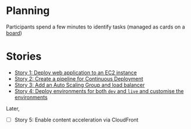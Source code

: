 Planning
====

Participants spend a few minutes to identify tasks (managed as cards on a [board](https://trello.com/b/456iFZOm/the-cf-workshop))

Stories
====

- [Story 1: Deploy web application to an EC2 instance](kata-1/HOW-TO.md) 
- [Story 2: Create a pipeline for Continuous Deployment](kata-2/HOW-TO.md)
- [Story 3: Add an Auto Scaling Group and load balancer](kata-3/HOW-TO.md)
- [Story 4: Deploy environments for both `dev` and `live` and customise the environments](kata-4/HOW-TO.md)

Later,

- [ ] Story 5: Enable content acceleration via CloudFront 
